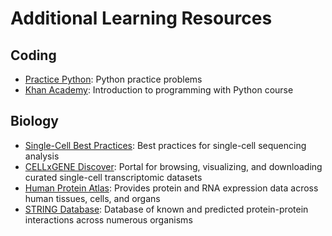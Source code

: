# Additional Learning Resources
## Coding
* [Practice Python](https://www.practicepython.org/): Python practice problems
* [Khan Academy](https://alison.com/course/introduction-to-programming-with-python): Introduction to programming with Python course

## Biology
* [Single-Cell Best Practices](https://www.sc-best-practices.org/preamble.html): Best practices for single-cell sequencing analysis
* [CELLxGENE Discover](https://cellxgene.cziscience.com/): Portal for browsing, visualizing, and downloading curated single-cell transcriptomic datasets
* [Human Protein Atlas](https://www.proteinatlas.org/): Provides protein and RNA expression data across human tissues, cells, and organs
* [STRING Database](https://string-db.org/): Database of known and predicted protein-protein interactions across numerous organisms
